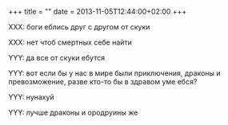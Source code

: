 +++
title = ""
date = 2013-11-05T12:44:00+02:00
+++

XXX: боги еблись друг с другом от скуки


XXX: нет чтоб смертных себе найти


YYY: да все от скуки ебутся


YYY: вот если бы у нас в мире были приключения, драконы и превозможение, разве кто-то бы в здравом уме ебся?


YYY: нунахуй


YYY: лучше драконы и ородруины же


